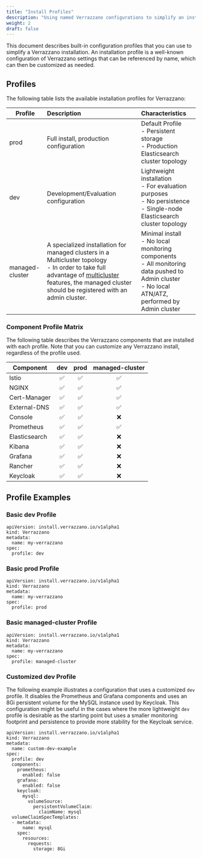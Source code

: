 ```yaml
---
title: "Install Profiles"
description: "Using named Verrazzano configurations to simplify an installation"
weight: 2
draft: false
---
```


This document describes built-in configuration profiles that you can use to simplify a Verrazzano installation.  An installation
profile is a well-known configuration of Verrazzano settings that can be referenced by name, which can then be 
customized as needed.

## Profiles

The following table lists the available installation profiles for Verrazzano:

| Profile  | Description | Characteristics
| ------------- |:------------- |:------------- 
| prod | Full install, production configuration | Default Profile<br/>- Persistent storage <br/>- Production Elasticsearch cluster topology
| dev | Development/Evaluation configuration | Lightweight installation<br/>- For evaluation purposes<br/>- No persistence<br/>- Single-node Elasticsearch cluster topology
| managed-cluster | A specialized installation for managed clusters in a Multicluster topology<br/>- In order to take full advantage of [multicluster](../../../concepts/verrazzanomulticluster) features, the managed cluster should be registered with an admin cluster. | Minimal install<br/>- No local monitoring components<br/>- All monitoring data pushed to Admin cluster<br/>- No local ATN/ATZ, performed by Admin cluster

### Component Profile Matrix

The following table describes the Verrazzano components that are installed with each profile.  Note that you can
customize any Verrazzano install, regardless of the profile used.

| Component | dev | prod | managed-cluster 
| ------------- |:-------------: |:-------------: |:-------------: 
| Istio | ✅ | ✅ | ✅
| NGINX | ✅ | ✅ | ✅
| Cert-Manager | ✅ | ✅ | ✅
| External-DNS | ✅ | ✅ | ✅
| Console | ✅ | ✅ | ❌
| Prometheus | ✅ | ✅ | ✅ 
| Elasticsearch | ✅ | ✅ | ❌  
| Kibana | ✅ | ✅ | ❌ 
| Grafana | ✅ | ✅ | ❌ 
| Rancher | ✅ | ✅ | ❌   
| Keycloak | ✅ | ✅ | ❌ 

## Profile Examples

### Basic dev Profile

```
apiVersion: install.verrazzano.io/v1alpha1
kind: Verrazzano
metadata:
  name: my-verrazzano
spec:
  profile: dev
```

### Basic prod Profile

```
apiVersion: install.verrazzano.io/v1alpha1
kind: Verrazzano
metadata:
  name: my-verrazzano
spec:
  profile: prod
```

### Basic managed-cluster Profile

```
apiVersion: install.verrazzano.io/v1alpha1
kind: Verrazzano
metadata:
  name: my-verrazzano
spec:
  profile: managed-cluster
```

### Customized dev Profile

The following example illustrates a configuration that uses a customized `dev` profile.  It disables
the Prometheus and Grafana components and uses an 8Gi persistent volume for the MySQL instance
used by Keycloak.  This configuration might be useful in the cases where the more lightweight `dev` profile
is desirable as the starting point but uses a smaller monitoring footprint and persistence to provide more 
stability for the Keycloak service.

```
apiVersion: install.verrazzano.io/v1alpha1
kind: Verrazzano
metadata:
  name: custom-dev-example
spec:
  profile: dev
  components:
    prometheus:
      enabled: false
    grafana:
      enabled: false
    keycloak:
      mysql:
        volumeSource:
          persistentVolumeClaim:
            claimName: mysql
  volumeClaimSpecTemplates:
  - metadata:
      name: mysql      
    spec:
      resources:
        requests:
          storage: 8Gi
```
